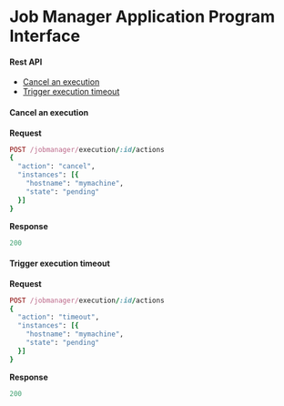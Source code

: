 # Job Manager Application Program Interface

#### Rest API
* [Cancel an execution](#cancel-an-execution)
* [Trigger execution timeout](#trigger-execution-timeout)

#### Cancel an execution
**Request**
```ruby
POST /jobmanager/execution/:id/actions
{
  "action": "cancel",
  "instances": [{
    "hostname": "mymachine",
    "state": "pending"
  }]
}
```

**Response**
```ruby
200
```

#### Trigger execution timeout
**Request**
```ruby
POST /jobmanager/execution/:id/actions
{
  "action": "timeout",
  "instances": [{
    "hostname": "mymachine",
    "state": "pending"
  }]
}
```
**Response**
```ruby
200
```
